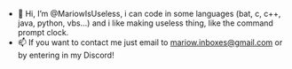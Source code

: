 - 👋 Hi, I’m @MariowIsUseless, i can code in some languages (bat, c, c++, java, python, vbs...) and i like making useless thing, like the command prompt clock.
- 📫 If you want to contact me just email to mariow.inboxes@gmail.com or by entering in my Discord!

<!---
MariowIsUseless/MariowIsUseless is a ✨ special ✨ repository because its `README.md` (this file) appears on your GitHub profile.
You can click the Preview link to take a look at your changes.
--->
